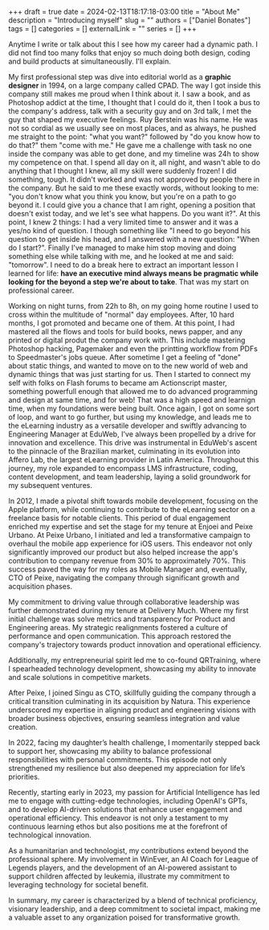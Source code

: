 +++ 
draft = true
date = 2024-02-13T18:17:18-03:00
title = "About Me"
description = "Introducing myself"
slug = ""
authors = ["Daniel Bonates"]
tags = []
categories = []
externalLink = ""
series = []
+++

Anytime I write or talk about this I see how my career had a dynamic path. I did not find too many folks that enjoy so much doing both design, coding and build products at simultaneouslly. I'll explain.

My first professional step was dive into editorial world as a **graphic designer** in 1994, on a large company called CPAD. The way I got inside this company still makes me proud when I think about it. I saw a book, and as Photoshop addict at the time, I thought that I could do it, then I took a bus to the company's address, talk with a security guy and on 3rd talk, I met the guy that shaped my executive feelings. Ruy Berstein was his name. He was not so cordial as we usually see on most places, and as always, he pushed me straight to the point: "what you want?" followed by "do you know how to do that?" them "come with me." He gave me a challenge with task no one inside the company was able to get done, and my timeline was 24h to show my competence on that. I spend all day on it, all night, and wasn't able to do anything that I thought I knew, all my skill were suddenly frozen! I did something, tough. It didn't worked and was not approved by people there in the company. But he said to me these exactly words, without looking to me: "you don't know what you think you know, but you're on a path to go beyond it. I could give you a chance that I am right, opening a position that doesn't exist today, and we let's see what happens. Do you want it?". At this point, I knew 2 things: I had a very limited time to answer and it was a yes/no kind of question. I though something like "I need to go beyond his question to get inside his head, and I answered with a new question: "When do I start?". Finally I've managed to make him stop moving and doing something else while talking with me, and he looked at me and said: "tomorrow". I need to do a break here to extract an important lesson I learned for life: **have an executive mind always means be pragmatic while looking for the beyond a step we're about to take**. That was my start on professional career. 

Working on night turns, from 22h to 8h, on my going home routine I used to cross within the multitude of "normal" day employees. After, 10 hard months, I got promoted and became one of them. At this point, I had mastered all the flows and tools for build books, news papper, and any printed or digital produt the company work with. This include mastering Photoshop hacking, Pagemaker and even the printting workflow from PDFs to Speedmaster's jobs queue. After sometime I get a feeling of "done" about static things, and wanted to move on to the new world of web and dynamic things that was just starting for us. Then I started to connect my self with folks on Flash forums to became am Actionscript master, something powerfull enough that allowed me to do advanced programming and design at same time, and for web! That was a high speed and learnign time, when my foundations were being built. Once again, I got on some sort of loop, and want to go further, but using my knowledge, and leads me to the eLearning industry as a versatile developer and swiftly advancing to Engineering Manager at EduWeb, I've always been propelled by a drive for innovation and excellence. This drive was instrumental in EduWeb's ascent to the pinnacle of the Brazilian market, culminating in its evolution into Affero Lab, the largest eLearning provider in Latin America. Throughout this journey, my role expanded to encompass LMS infrastructure, coding, content development, and team leadership, laying a solid groundwork for my subsequent ventures.

In 2012, I made a pivotal shift towards mobile development, focusing on the Apple platform, while continuing to contribute to the eLearning sector on a freelance basis for notable clients. This period of dual engagement enriched my expertise and set the stage for my tenure at Enjoei and Peixe Urbano. At Peixe Urbano, I initiated and led a transformative campaign to overhaul the mobile app experience for iOS users. This endeavor not only significantly improved our product but also helped increase the app's contribution to company revenue from 30% to approximately 70%. This success paved the way for my roles as Mobile Manager and, eventually, CTO of Peixe, navigating the company through significant growth and acquisition phases.

My commitment to driving value through collaborative leadership was further demonstrated during my tenure at Delivery Much. Where my first initial challenge was solve metrics and transparency for Product and Engineering areas. My strategic realignments fostered a culture of performance and open communication. This approach restored the company's trajectory towards product innovation and operational efficiency.

Additionally, my entrepreneurial spirit led me to co-found QRTraining, where I spearheaded technology development, showcasing my ability to innovate and scale solutions in competitive markets.

After Peixe, I joined Singu as CTO, skillfully guiding the company through a critical transition culminating in its acquisition by Natura. This experience underscored my expertise in aligning product and engineering visions with broader business objectives, ensuring seamless integration and value creation.

In 2022, facing my daughter’s health challenge, I momentarily stepped back to support her, showcasing my ability to balance professional responsibilities with personal commitments. This episode not only strengthened my resilience but also deepened my appreciation for life’s priorities.

Recently, starting early in 2023, my passion for Artificial Intelligence has led me to engage with cutting-edge technologies, including OpenAI's GPTs, and to develop AI-driven solutions that enhance user engagement and operational efficiency. This endeavor is not only a testament to my continuous learning ethos but also positions me at the forefront of technological innovation.

As a humanitarian and technologist, my contributions extend beyond the professional sphere. My involvement in WinEver, an AI Coach for League of Legends players, and the development of an AI-powered assistant to support children affected by leukemia, illustrate my commitment to leveraging technology for societal benefit.

In summary, my career is characterized by a blend of technical proficiency, visionary leadership, and a deep commitment to societal impact, making me a valuable asset to any organization poised for transformative growth.

